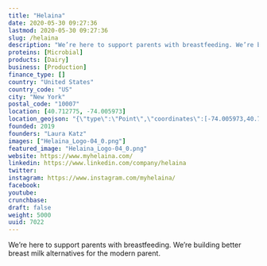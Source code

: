 ```yaml
---
title: "Helaina"
date: 2020-05-30 09:27:36
lastmod: 2020-05-30 09:27:36
slug: /helaina
description: "We’re here to support parents with breastfeeding. We’re building better breast milk alternatives for the modern parent."
proteins: [Microbial]
products: [Dairy]
business: [Production]
finance_type: []
country: "United States"
country_code: "US"
city: "New York"
postal_code: "10007"
location: [40.712775, -74.005973]
location_geojson: "{\"type\":\"Point\",\"coordinates\":[-74.005973,40.712775]}"
founded: 2019
founders: "Laura Katz"
images: ["Helaina_Logo-04_0.png"]
featured_image: "Helaina_Logo-04_0.png"
website: https://www.myhelaina.com/
linkedin: https://www.linkedin.com/company/helaina
twitter: 
instagram: https://www.instagram.com/myhelaina/
facebook: 
youtube: 
crunchbase: 
draft: false
weight: 5000
uuid: 7022
---
```

We’re here to support parents with breastfeeding. We’re building better breast milk alternatives for the modern parent.
